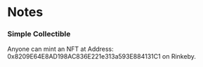 # Notes

### Simple Collectible
Anyone can mint an NFT at Address: 0x8209E64E8AD198AC836E221e313a593E884131C1 on Rinkeby.
